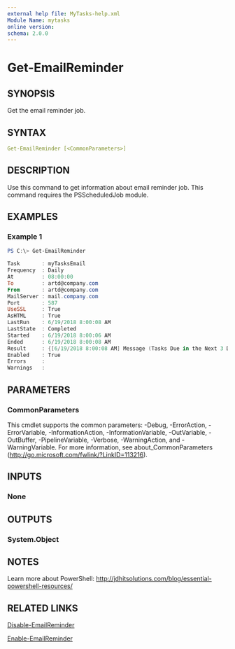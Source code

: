 ```yaml
---
external help file: MyTasks-help.xml
Module Name: mytasks
online version:
schema: 2.0.0
---
```


# Get-EmailReminder

## SYNOPSIS

Get the email reminder job.

## SYNTAX

```yaml
Get-EmailReminder [<CommonParameters>]
```

## DESCRIPTION

Use this command to get information about email reminder job. This command requires the PSScheduledJob module.

## EXAMPLES

### Example 1

```powershell
PS C:\> Get-EmailReminder

Task       : myTasksEmail
Frequency  : Daily
At         : 08:00:00
To         : artd@company.com
From       : artd@company.com
MailServer : mail.company.com
Port       : 587
UseSSL     : True
AsHTML     : True
LastRun    : 6/19/2018 8:00:08 AM
LastState  : Completed
Started    : 6/19/2018 8:00:06 AM
Ended      : 6/19/2018 8:00:08 AM
Result     : {[6/19/2018 8:00:08 AM] Message (Tasks Due in the Next 3 Days) sent to artd@company.com from artd@company.com}
Enabled    : True
Errors     :
Warnings   :
```

## PARAMETERS

### CommonParameters

This cmdlet supports the common parameters: -Debug, -ErrorAction, -ErrorVariable, -InformationAction, -InformationVariable, -OutVariable, -OutBuffer, -PipelineVariable, -Verbose, -WarningAction, and -WarningVariable. For more information, see about_CommonParameters (http://go.microsoft.com/fwlink/?LinkID=113216).

## INPUTS

### None

## OUTPUTS

### System.Object

## NOTES

Learn more about PowerShell: http://jdhitsolutions.com/blog/essential-powershell-resources/

## RELATED LINKS

[Disable-EmailReminder]()

[Enable-EmailReminder]()